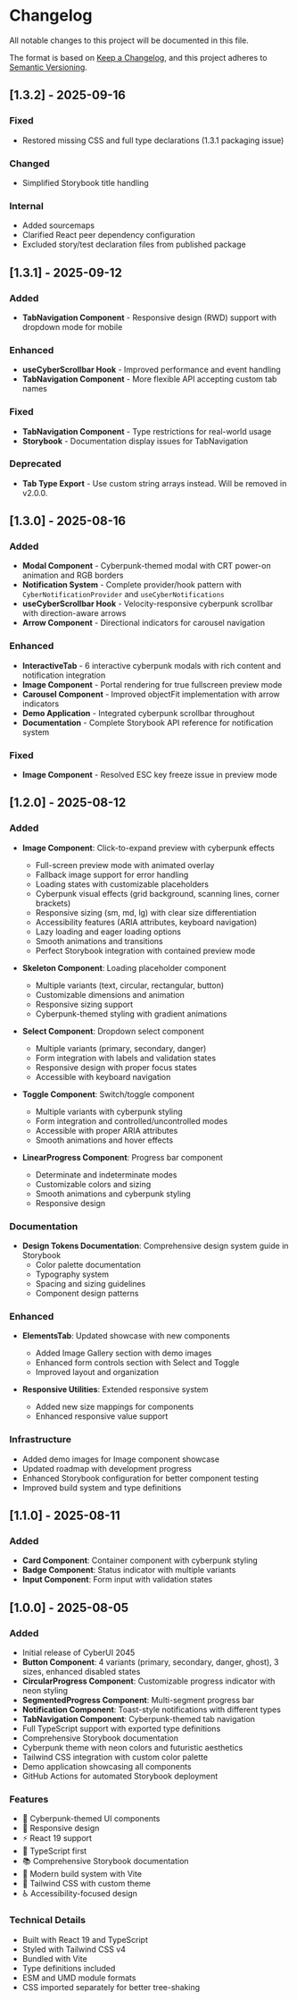 # Changelog

All notable changes to this project will be documented in this file.

The format is based on [Keep a Changelog](https://keepachangelog.com/en/1.0.0/),
and this project adheres to [Semantic Versioning](https://semver.org/spec/v2.0.0.html).

## [1.3.2] - 2025-09-16

### Fixed

- Restored missing CSS and full type declarations (1.3.1 packaging issue)

### Changed

- Simplified Storybook title handling

### Internal

- Added sourcemaps
- Clarified React peer dependency configuration
- Excluded story/test declaration files from published package

## [1.3.1] - 2025-09-12

### Added

- **TabNavigation Component** - Responsive design (RWD) support with dropdown mode for mobile

### Enhanced

- **useCyberScrollbar Hook** - Improved performance and event handling
- **TabNavigation Component** - More flexible API accepting custom tab names

### Fixed

- **TabNavigation Component** - Type restrictions for real-world usage
- **Storybook** - Documentation display issues for TabNavigation

### Deprecated

- **Tab Type Export** - Use custom string arrays instead. Will be removed in v2.0.0.

## [1.3.0] - 2025-08-16

### Added

- **Modal Component** - Cyberpunk-themed modal with CRT power-on animation and RGB borders
- **Notification System** - Complete provider/hook pattern with `CyberNotificationProvider` and `useCyberNotifications`
- **useCyberScrollbar Hook** - Velocity-responsive cyberpunk scrollbar with direction-aware arrows
- **Arrow Component** - Directional indicators for carousel navigation

### Enhanced

- **InteractiveTab** - 6 interactive cyberpunk modals with rich content and notification integration
- **Image Component** - Portal rendering for true fullscreen preview mode
- **Carousel Component** - Improved objectFit implementation with arrow indicators
- **Demo Application** - Integrated cyberpunk scrollbar throughout
- **Documentation** - Complete Storybook API reference for notification system

### Fixed

- **Image Component** - Resolved ESC key freeze issue in preview mode

## [1.2.0] - 2025-08-12

### Added

- **Image Component**: Click-to-expand preview with cyberpunk effects

  - Full-screen preview mode with animated overlay
  - Fallback image support for error handling
  - Loading states with customizable placeholders
  - Cyberpunk visual effects (grid background, scanning lines, corner brackets)
  - Responsive sizing (sm, md, lg) with clear size differentiation
  - Accessibility features (ARIA attributes, keyboard navigation)
  - Lazy loading and eager loading options
  - Smooth animations and transitions
  - Perfect Storybook integration with contained preview mode

- **Skeleton Component**: Loading placeholder component

  - Multiple variants (text, circular, rectangular, button)
  - Customizable dimensions and animation
  - Responsive sizing support
  - Cyberpunk-themed styling with gradient animations

- **Select Component**: Dropdown select component

  - Multiple variants (primary, secondary, danger)
  - Form integration with labels and validation states
  - Responsive design with proper focus states
  - Accessible with keyboard navigation

- **Toggle Component**: Switch/toggle component

  - Multiple variants with cyberpunk styling
  - Form integration and controlled/uncontrolled modes
  - Accessible with proper ARIA attributes
  - Smooth animations and hover effects

- **LinearProgress Component**: Progress bar component
  - Determinate and indeterminate modes
  - Customizable colors and sizing
  - Smooth animations and cyberpunk styling
  - Responsive design

### Documentation

- **Design Tokens Documentation**: Comprehensive design system guide in Storybook
  - Color palette documentation
  - Typography system
  - Spacing and sizing guidelines
  - Component design patterns

### Enhanced

- **ElementsTab**: Updated showcase with new components

  - Added Image Gallery section with demo images
  - Enhanced form controls section with Select and Toggle
  - Improved layout and organization

- **Responsive Utilities**: Extended responsive system
  - Added new size mappings for components
  - Enhanced responsive value support

### Infrastructure

- Added demo images for Image component showcase
- Updated roadmap with development progress
- Enhanced Storybook configuration for better component testing
- Improved build system and type definitions

## [1.1.0] - 2025-08-11

### Added

- **Card Component**: Container component with cyberpunk styling
- **Badge Component**: Status indicator with multiple variants
- **Input Component**: Form input with validation states

## [1.0.0] - 2025-08-05

### Added

- Initial release of CyberUI 2045
- **Button Component**: 4 variants (primary, secondary, danger, ghost), 3 sizes, enhanced disabled states
- **CircularProgress Component**: Customizable progress indicator with neon styling
- **SegmentedProgress Component**: Multi-segment progress bar
- **Notification Component**: Toast-style notifications with different types
- **TabNavigation Component**: Cyberpunk-themed tab navigation
- Full TypeScript support with exported type definitions
- Comprehensive Storybook documentation
- Cyberpunk theme with neon colors and futuristic aesthetics
- Tailwind CSS integration with custom color palette
- Demo application showcasing all components
- GitHub Actions for automated Storybook deployment

### Features

- 🎨 Cyberpunk-themed UI components
- 📱 Responsive design
- ⚡ React 19 support
- 🎯 TypeScript first
- 📚 Comprehensive Storybook documentation
- 🚀 Modern build system with Vite
- 🎨 Tailwind CSS with custom theme
- ♿ Accessibility-focused design

### Technical Details

- Built with React 19 and TypeScript
- Styled with Tailwind CSS v4
- Bundled with Vite
- Type definitions included
- ESM and UMD module formats
- CSS imported separately for better tree-shaking

